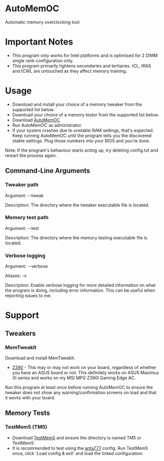 # AutoMemOC
Automatic memory overclocking tool.

# Important Notes
* This program only works for Intel platforms and is optimised for 2 DIMM single rank configuration only.
* This program primarily tightens secondaries and tertiaries. tCL, tRAS and tCWL are untouched as they affect memory training.

# Usage
* Download and install your choice of a memory tweaker from the supported list below.
* Download your choice of a memory testor from the supported list below.
* Download [AutoMemOC](https://github.com/KingFaris10/AutoMemOC/releases)
* Run AutoMemOC as administrator.
* If your system crashes due to unstable RAM settings, that's expected. Keep running AutoMemOC until the program tells you the discovered stable settings. Plug those numbers into your BIOS and you're done.


Note: If the program's behaviour starts acting up, try deleting config.txt and restart the process again.

## Command-Line Arguments
### Tweaker path
Argument: --tweak <path>

Description: The directory where the tweaker executable file is located.

### Memory test path
Argument: --test <path>

Description: The directory where the memory testing executable file is located.

### Verbose logging
Argument: --verbose

Aliases: -v

Description: Enable verbose logging for more detailed information on what the program is doing, including error information. This can be useful when reporting issues to me.

# Support
## Tweakers
### MemTweakIt
Download and install MemTweakIt.

* [Z390](https://dlcdnets.asus.com/pub/ASUS/mb/Utility/Mem_TweakIt_WIN10-64_V2.02.41.zip) - This may or may not work on your board, regardless of whether you have an ASUS board or not. This definitely works on ASUS Maximus XI series and works on my MSI MPG Z390I Gaming Edge AC.


Run this program at least once before running AutoMemOC to ensure the tweaker does not show any warning/confirmation screens on load and that it works with your board.

## Memory Tests
### TestMem5 (TM5)
* Download [TestMem5](http://testmem.tz.ru/tm5.rar) and ensure the directory is named TM5 or TestMem5.
* It is recommended to test using the [anta777](https://drive.google.com/file/d/1uegPn9ZuUoWxOssCP4PjMjGW9eC_1VJA/view) config. Run TestMem5 once, click 'Load config & exit' and load the linked configuration.
